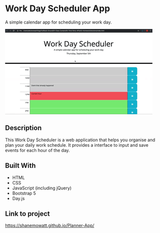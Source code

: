 # Work Day Scheduler App

A simple calendar app for scheduling your work day.

![Alt text](05-third-party-apis-homework-demo.gif)


## Description

This Work Day Scheduler is a web application that helps you organise and plan your daily work schedule. It provides a interface to input and save events for each hour of the day.

## Built With

- HTML
- CSS
- JavaScript (including jQuery)
- Bootstrap 5
- Day.js

## Link to project

https://shanemowatt.github.io/Planner-App/